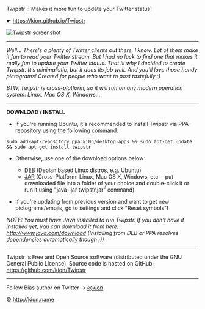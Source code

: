 Twipstr :: Makes it more fun to update your Twitter status!

☛ https://kion.github.io/Twipstr

![Twipstr screenshot](https://kion.github.io/Twipstr/twipstr.png)

***

_Well... There's a plenty of Twitter clients out there, I know._
_Lot of them make it fun to *read* your Twitter stream._
_But I had no luck to find one that makes it really fun to *update* your Twitter status._
_That is why I decided to create Twipstr._
_It's minimalistic, but it does its job well._
_And you'll love those handy pictograms!_
_Created for people who want to post tastefully ;)_

_BTW, Twipstr is cross-platform, so it will run on any modern operation system: Linux, Mac OS X, Windows..._

***

**DOWNLOAD / INSTALL**

* If you're running Ubuntu, it's recommended to install Twipstr via PPA-repository using the following command:
```
sudo add-apt-repository ppa:ki0n/desktop-apps && sudo apt-get update && sudo apt-get install twipstr
```

* Otherwise, use one of the download options below:

	* [DEB](https://github.com/kion/Twipstr/releases/download/v1.4.0/twipstr.deb) (Debian based Linux distros, e.g. Ubuntu)
	* [JAR](https://github.com/kion/Twipstr/releases/download/v1.4.0/twipstr.jar) (Cross-Platform: Linux, Mac OS X, Windows, etc. - put downloaded file into a folder of your choice and double-click it or run it using "java -jar twipstr.jar" command)

* If you're updating from previous version and want to get new pictograms/emojis, go to settings and click "Reset symbols"!

_NOTE: You must have Java installed to run Twipstr.
If you don't have it installed yet, you can download it from here: 
http://www.java.com/download
(Installing from DEB or PPA resolves dependencies automatically though ;))_

***

Twipstr is Free and Open Source software (distributed under the GNU General Public License).
Source code is hosted on GitHub: https://github.com/kion/Twipstr

***

Follow Bias author on Twitter &rarr; [@kion](http://twitter.com/kion)

© http://kion.name
